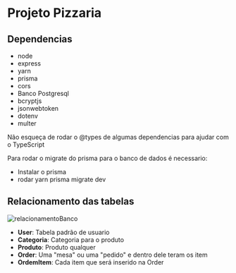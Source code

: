 # Projeto Pizzaria

## Dependencias
-   node
-   express
-   yarn
-   prisma
-   cors
-   Banco Postgresql
-   bcryptjs
-   jsonwebtoken
-   dotenv
-   multer

Não esqueça de rodar o @types de algumas dependencias para ajudar com o TypeScript

Para rodar o migrate  do prisma para o banco de dados é necessario:
-   Instalar o prisma
-   rodar yarn prisma migrate dev

## Relacionamento das tabelas

![relacionamentoBanco](/assets/bancoPizza.png)

- **User**: Tabela padrão de usuario
- **Categoria**:  Categoria para o produto
- **Produto**: Produto qualquer
- **Order**: Uma "mesa" ou uma "pedido" e dentro dele teram os item
- **OrdemItem**: Cada item que será inserido na Order